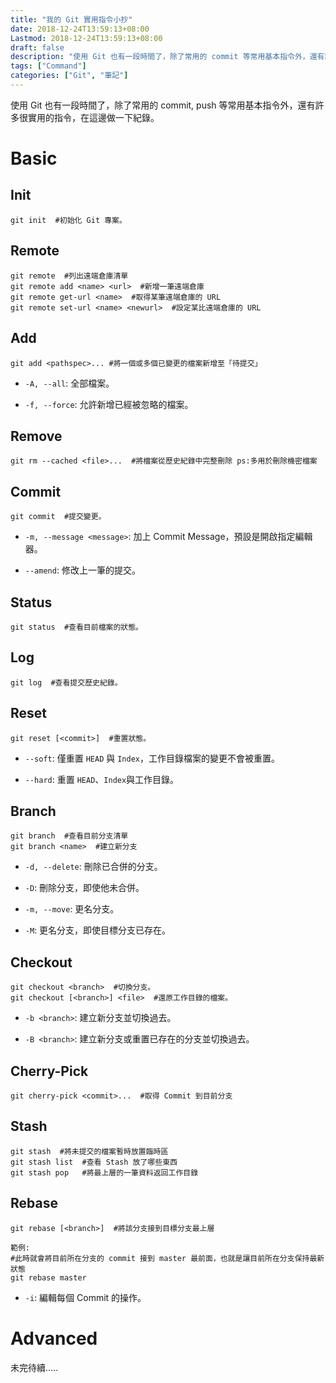 ```yaml
---
title: "我的 Git 實用指令小抄"
date: 2018-12-24T13:59:13+08:00
Lastmod: 2018-12-24T13:59:13+08:00
draft: false
description: "使用 Git 也有一段時間了，除了常用的 commit 等常用基本指令外，還有許多很實用的指令，在這邊做一下紀錄。"
tags: ["Command"]
categories: ["Git", "筆記"]
---
```


使用 Git 也有一段時間了，除了常用的 commit, push 等常用基本指令外，還有許多很實用的指令，在這邊做一下紀錄。

<!--more-->

# Basic

## Init
```git
git init  #初始化 Git 專案。
```

## Remote
```git
git remote  #列出遠端倉庫清單
git remote add <name> <url>  #新增一筆遠端倉庫
git remote get-url <name>  #取得某筆遠端倉庫的 URL
git remote set-url <name> <newurl>  #設定某比遠端倉庫的 URL
```

## Add
```git
git add <pathspec>... #將一個或多個已變更的檔案新增至「待提交」
```
  * `-A, --all`: 全部檔案。
  
  * `-f, --force`: 允許新增已經被忽略的檔案。

## Remove
```git
git rm --cached <file>...  #將檔案從歷史紀錄中完整刪除 ps:多用於刪除機密檔案
```

## Commit
```git
git commit  #提交變更。
```

  * `-m, --message <message>`: 加上 Commit Message，預設是開啟指定編輯器。
  
  * `--amend`: 修改上一筆的提交。
  
## Status
```git
git status  #查看目前檔案的狀態。
```

## Log
```git
git log  #查看提交歷史紀錄。

```

## Reset
```git
git reset [<commit>]  #重置狀態。
```

  * `--soft`: 僅重置 `HEAD` 與 `Index`，工作目錄檔案的變更不會被重置。
  
  * `--hard`: 重置 `HEAD`、`Index`與工作目錄。

## Branch
```git
git branch  #查看目前分支清單
git branch <name>  #建立新分支
```

  * `-d, --delete`: 刪除已合併的分支。
  
  * `-D`: 刪除分支，即使他未合併。
  
  * `-m, --move`: 更名分支。
    
  * `-M`: 更名分支，即使目標分支已存在。

## Checkout
```git
git checkout <branch>  #切換分支。
git checkout [<branch>] <file>  #還原工作目錄的檔案。
```

  * `-b <branch>`: 建立新分支並切換過去。
  
  * `-B <branch>`: 建立新分支或重置已存在的分支並切換過去。

## Cherry-Pick
```git
git cherry-pick <commit>...  #取得 Commit 到目前分支
```

## Stash
```git
git stash  #將未提交的檔案暫時放置臨時區
git stash list  #查看 Stash 放了哪些東西
git stash pop   #將最上層的一筆資料返回工作目錄
```

## Rebase
```git
git rebase [<branch>]  #將該分支接到目標分支最上層

範例:
#此時就會將目前所在分支的 commit 接到 master 最前面，也就是讓目前所在分支保持最新狀態
git rebase master

```

  * `-i`: 編輯每個 Commit 的操作。

# Advanced

未完待續.....